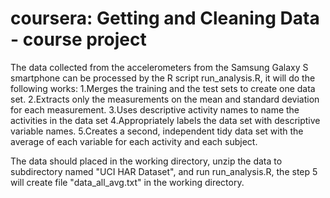 coursera: Getting and Cleaning Data - course project
=================================

The data collected from the accelerometers from the Samsung Galaxy S smartphone can be processed by the R script run_analysis.R, it will do the following works:
1.Merges the training and the test sets to create one data set.
2.Extracts only the measurements on the mean and standard deviation for each measurement. 
3.Uses descriptive activity names to name the activities in the data set
4.Appropriately labels the data set with descriptive variable names. 
5.Creates a second, independent tidy data set with the average of each variable for each activity and each subject. 

The data should placed in the working directory, unzip the data to subdirectory named "UCI HAR Dataset", and run run_analysis.R, the step 5 will create file "data_all_avg.txt" in the working directory.
